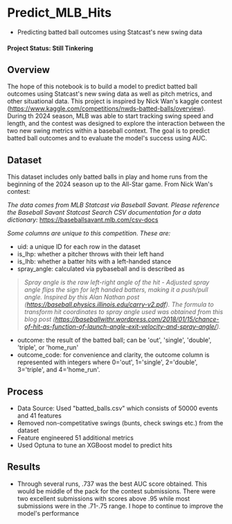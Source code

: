 # Predict_MLB_Hits
* Predicting batted ball outcomes using Statcast's new swing data

#### Project Status: Still Tinkering


## Overview
The hope of this notebook is to build a model to predict batted ball outcomes using Statcast's new swing data as well as pitch metrics, and other situational data. This project is inspired by Nick Wan's kaggle contest (https://www.kaggle.com/competitions/nwds-batted-balls/overview). During th 2024 season, MLB was able to start tracking swing speed and length, and the contest was designed to explore the interaction between the two new swing metrics within a baseball context. The goal is to predict batted ball outcomes and to evaluate the model's success using AUC. 

## Dataset
This dataset includes only batted balls in play and home runs from the beginning of the 2024 season up to the All-Star game. From Nick Wan's contest:

*The data comes from MLB Statcast via Baseball Savant. Please reference the Baseball Savant Statcast Search CSV documentation for a data dictionary:*
https://baseballsavant.mlb.com/csv-docs

*Some columns are unique to this competition. These are:*

* uid: a unique ID for each row in the dataset
* is_lhp: whether a pitcher throws with their left hand
* is_lhb: whether a batter hits with a left-handed stance
* spray_angle: calculated via pybaseball and is described as

 > *Spray angle is the raw left-right angle of the hit - Adjusted spray angle flips the sign for left handed batters, making it a push/pull angle. Inspired by this Alan Nathan post (https://baseball.physics.illinois.edu/carry-v2.pdf). The formula to transform hit coordinates to spray angle used was obtained from this blog post (https://baseballwithr.wordpress.com/2018/01/15/chance-of-hit-as-function-of-launch-angle-exit-velocity-and-spray-angle/).*

* outcome: the result of the batted ball; can be 'out', 'single', 'double', 'triple', or 'home_run'
* outcome_code: for convenience and clarity, the outcome column is represented with integers where 0='out', 1='single', 2='double', 3='triple', and 4='home_run'.

## Process
* Data Source: Used "batted_balls.csv" which consists of 50000 events and 41 features
* Removed non-competitative swings (bunts, check swings etc.) from the dataset
* Feature engineered 51 additional metrics
* Used Optuna to tune an XGBoost model to predict hits

## Results
* Through several runs, .737 was the best AUC score obtained. This would be middle of the pack for the contest submissions. There were two excellent submissions with scores above .95 while most submissions were in the .71-.75 range. I hope to continue to improve the model's performance
